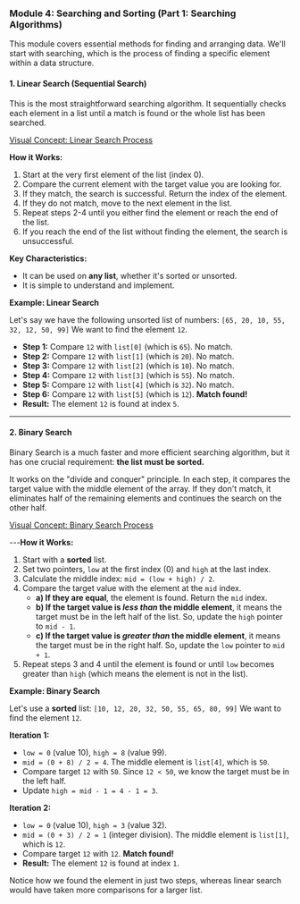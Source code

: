 
### **Module 4: Searching and Sorting (Part 1: Searching Algorithms)**

This module covers essential methods for finding and arranging data. We'll start with searching, which is the process of finding a specific element within a data structure.

#### **1. Linear Search (Sequential Search)**

This is the most straightforward searching algorithm. It sequentially checks each element in a list until a match is found or the whole list has been searched.

[Visual Concept: Linear Search Process](https://www.google.com/search?q=linear+search+algorithm+step+by+step&tbm=isch)

**How it Works:**

1.  Start at the very first element of the list (index 0).
2.  Compare the current element with the target value you are looking for.
3.  If they match, the search is successful. Return the index of the element.
4.  If they do not match, move to the next element in the list.
5.  Repeat steps 2-4 until you either find the element or reach the end of the list.
6.  If you reach the end of the list without finding the element, the search is unsuccessful.

**Key Characteristics:**
*   It can be used on **any list**, whether it's sorted or unsorted.
*   It is simple to understand and implement.

**Example: Linear Search**

Let's say we have the following unsorted list of numbers: `[65, 20, 10, 55, 32, 12, 50, 99]`
We want to find the element `12`.

*   **Step 1:** Compare `12` with `list[0]` (which is `65`). No match.
*   **Step 2:** Compare `12` with `list[1]` (which is `20`). No match.
*   **Step 3:** Compare `12` with `list[2]` (which is `10`). No match.
*   **Step 4:** Compare `12` with `list[3]` (which is `55`). No match.
*   **Step 5:** Compare `12` with `list[4]` (which is `32`). No match.
*   **Step 6:** Compare `12` with `list[5]` (which is `12`). **Match found!**
*   **Result:** The element `12` is found at index `5`.

---

#### **2. Binary Search**

Binary Search is a much faster and more efficient searching algorithm, but it has one crucial requirement: **the list must be sorted.**

It works on the "divide and conquer" principle. In each step, it compares the target value with the middle element of the array. If they don't match, it eliminates half of the remaining elements and continues the search on the other half.

[Visual Concept: Binary Search Process](https://www.google.com/search?q=binary+search+algorithm+visualization&tbm=isch)

---**How it Works:**

1.  Start with a **sorted** list.
2.  Set two pointers, `low` at the first index (0) and `high` at the last index.
3.  Calculate the middle index: `mid = (low + high) / 2`.
4.  Compare the target value with the element at the `mid` index.
    *   **a) If they are equal**, the element is found. Return the `mid` index.
    *   **b) If the target value is *less than* the middle element**, it means the target must be in the left half of the list. So, update the `high` pointer to `mid - 1`.
    *   **c) If the target value is *greater than* the middle element**, it means the target must be in the right half. So, update the `low` pointer to `mid + 1`.
5.  Repeat steps 3 and 4 until the element is found or until `low` becomes greater than `high` (which means the element is not in the list).

**Example: Binary Search**

Let's use a **sorted** list: `[10, 12, 20, 32, 50, 55, 65, 80, 99]`
We want to find the element `12`.

**Iteration 1:**
*   `low = 0` (value 10), `high = 8` (value 99).
*   `mid = (0 + 8) / 2 = 4`. The middle element is `list[4]`, which is `50`.
*   Compare target `12` with `50`. Since `12 < 50`, we know the target must be in the left half.
*   Update `high = mid - 1 = 4 - 1 = 3`.

**Iteration 2:**
*   `low = 0` (value 10), `high = 3` (value 32).
*   `mid = (0 + 3) / 2 = 1` (integer division). The middle element is `list[1]`, which is `12`.
*   Compare target `12` with `12`. **Match found!**
*   **Result:** The element `12` is found at index `1`.

Notice how we found the element in just two steps, whereas linear search would have taken more comparisons for a larger list.
